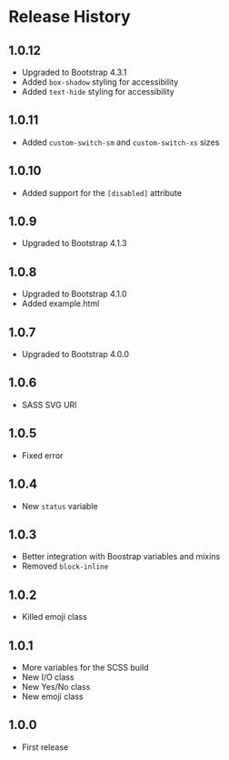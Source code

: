 # Release History

## 1.0.12

* Upgraded to Bootstrap 4.3.1
* Added `box-shadow` styling for accessibility
* Added `text-hide` styling for accessibility

## 1.0.11

* Added `custom-switch-sm` and `custom-switch-xs` sizes

## 1.0.10

* Added support for the `[disabled]` attribute

## 1.0.9

* Upgraded to Bootstrap 4.1.3

## 1.0.8

* Upgraded to Bootstrap 4.1.0
* Added example.html

## 1.0.7

* Upgraded to Bootstrap 4.0.0

## 1.0.6

* SASS SVG URI

## 1.0.5

* Fixed error

## 1.0.4

* New `status` variable

## 1.0.3

* Better integration with Boostrap variables and mixins
* Removed `block-inline`

## 1.0.2

* Killed emoji class

## 1.0.1

* More variables for the SCSS build
* New I/O class
* New Yes/No class
* New emoji class

## 1.0.0

* First release
